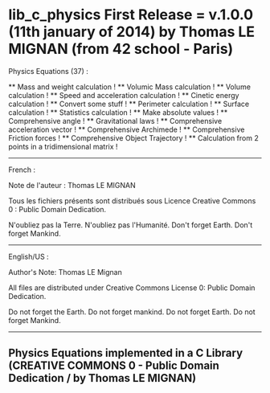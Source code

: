 lib_c_physics First Release = v.1.0.0 (11th january of 2014) by Thomas LE MIGNAN (from 42 school - Paris)
============================================================

Physics Equations (37) : 

**	Mass and weight calculation !
**	Volumic Mass calculation !
**	Volume calculation !
**	Speed and acceleration calculation !
**	Cinetic energy calculation !
**	Convert some stuff !
**	Perimeter calculation !
**	Surface calculation !
**	Statistics calculation !
**	Make absolute values !
**	Comprehensive angle !
**	Gravitational laws !
**	Comprehensive acceleration vector !
**	Comprehensive Archimede !
**	Comprehensive Friction forces !
**	Comprehensive Object Trajectory !
**	Calculation from 2 points in a tridimensional matrix !

---------------------------------------------------------

French :

Note de l'auteur : Thomas LE MIGNAN

Tous les fichiers présents sont distribués sous Licence Creative Commons 0  : Public Domain Dedication.

N'oubliez pas la Terre. N'oubliez pas l'Humanité.
Don't forget Earth. Don't forget Mankind.


---------------------------------------------------------

English/US :

Author's Note: Thomas LE Mignan

All files are distributed under Creative Commons License 0: Public Domain Dedication.

Do not forget the Earth. Do not forget mankind.
Do not forget Earth. Do not forget Mankind.

---------------------------------------------------------
Physics Equations implemented in a C Library 
(CREATIVE COMMONS 0 - Public Domain Dedication / by Thomas LE MIGNAN)
---------------------------------------------------------
